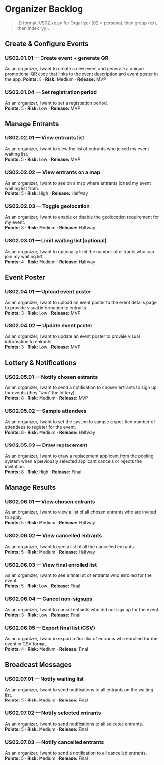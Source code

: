 # Organizer Backlog
> ID format: US02.xx.yy for Organizer (02 = persona), then group (xx), then index (yy).

## Create & Configure Events

<a id="US020101"></a>
### US02.01.01 — Create event + generate QR  
As an organizer, I want to create a new event and generate a unique promotional QR code that links to the event description and event poster in the app.
**Points:** 8 · **Risk:** Medium · **Release:** MVP

<a id="US020104"></a>
### US02.01.04 — Set registration period  
As an organizer, I want to set a registration period.  
**Points:** 5 · **Risk:** Low · **Release:** MVP

## Manage Entrants

<a id="US020201"></a>
### US02.02.01 — View entrants list  
As an organizer, I want to view the list of entrants who joined my event waiting list.  
**Points:** 5 · **Risk:** Low · **Release:** MVP

<a id="US020202"></a>
### US02.02.02 — View entrants on a map  
As an organizer, I want to see on a map where entrants joined my event waiting list from.  
**Points:** 5 · **Risk:** High · **Release:** Halfway

<a id="US020203"></a>
### US02.02.03 — Toggle geolocation  
As an organizer, I want to enable or disable the geolocation requirement for my event.  
**Points:** 3 · **Risk:** Medium · **Release:** Halfway

<a id="US020301"></a>
### US02.03.01 — Limit waiting list (optional)  
As an organizer, I want to optionally limit the number of entrants who can join my waiting list.  
**Points:** 4 · **Risk:** Medium · **Release:** Halfway


## Event Poster

<a id="US020401"></a>
### US02.04.01 — Upload event poster  
As an organizer, I want to upload an event poster to the event details page to provide visual information to entrants.  
**Points:** 3 · **Risk:** Low · **Release:** MVP

<a id="US020402"></a>
### US02.04.02 — Update event poster  
As an organizer, I want to update an event poster to provide visual information to entrants.  
**Points:** 3 · **Risk:** Low · **Release:** MVP


## Lottery & Notifications

<a id="US020501"></a>
### US02.05.01 — Notify chosen entrants  
As an organizer, I want to send a notification to chosen entrants to sign up for events (they “won” the lottery).  
**Points:** 8 · **Risk:** Medium · **Release:** MVP

<a id="US020502"></a>
### US02.05.02 — Sample attendees  
As an organizer, I want to set the system to sample a specified number of attendees to register for the event.  
**Points:** 8 · **Risk:** Medium · **Release:** Halfway

<a id="US020503"></a>
### US02.05.03 — Draw replacement  
As an organizer, I want to draw a replacement applicant from the pooling system when a previously selected applicant cancels or rejects the invitation.  
**Points:** 8 · **Risk:** High · **Release:** Final


## Manage Results

<a id="US020601"></a>
### US02.06.01 — View chosen entrants  
As an organizer, I want to view a list of all chosen entrants who are invited to apply.  
**Points:** 5 · **Risk:** Medium · **Release:** Halfway

<a id="US020602"></a>
### US02.06.02 — View cancelled entrants  
As an organizer, I want to see a list of all the cancelled entrants.  
**Points:** 5 · **Risk:** Medium · **Release:** Halfway

<a id="US020603"></a>
### US02.06.03 — View final enrolled list  
As an organizer, I want to see a final list of entrants who enrolled for the event.  
**Points:** 5 · **Risk:** Low · **Release:** Final

<a id="US020604"></a>
### US02.06.04 — Cancel non-signups  
As an organizer, I want to cancel entrants who did not sign up for the event.  
**Points:** 3 · **Risk:** Low · **Release:** Final

<a id="US020605"></a>
### US02.06.05 — Export final list (CSV)  
As an organizer, I want to export a final list of entrants who enrolled for the event in CSV format.  
**Points:** 4 · **Risk:** Medium · **Release:** Final


## Broadcast Messages

<a id="US020701"></a>
### US02.07.01 — Notify waiting list  
As an organizer, I want to send notifications to all entrants on the waiting list.  
**Points:** 5 · **Risk:** Medium · **Release:** Final

<a id="US020702"></a>
### US02.07.02 — Notify selected entrants  
As an organizer, I want to send notifications to all selected entrants.  
**Points:** 5 · **Risk:** Medium · **Release:** Final

<a id="US020703"></a>
### US02.07.03 — Notify cancelled entrants  
As an organizer, I want to send a notification to all cancelled entrants.  
**Points:** 5 · **Risk:** Medium · **Release:** Final


